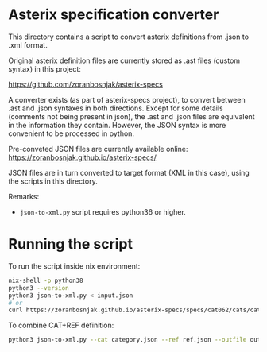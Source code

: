 # Asterix specification converter

This directory contains a script to convert asterix definitions from .json to .xml format.

Original asterix definition files are currently stored as .ast files
(custom syntax) in this project:

https://github.com/zoranbosnjak/asterix-specs

A converter exists (as part of asterix-specs project), to convert between
.ast and .json syntaxes in both directions.
Except for some details (comments not being present in json), the .ast and .json
files are equivalent in the information they contain.
However, the JSON syntax is more convenient to be processed in python.

Pre-conveted JSON files are currently available online:
https://zoranbosnjak.github.io/asterix-specs/

JSON files are in turn converted to target format (XML in this case),
using the scripts in this directory.

Remarks:

- `json-to-xml.py` script requires python36 or higher.

# Running the script

To run the script inside nix environment:

```bash
nix-shell -p python38
python3 --version
python3 json-to-xml.py < input.json
# or
curl https://zoranbosnjak.github.io/asterix-specs/specs/cat062/cats/cat1.18/definition.json | python3 json-to-xml.py
```

To combine CAT+REF definition:

```bash
python3 json-to-xml.py --cat category.json --ref ref.json --outfile out.xml
```

